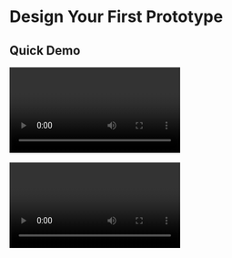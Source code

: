 # Design Your First Prototype

## Quick Demo

![getting started demo](media/create-user-tests/1-your-first-prototype.webm)

<video controls="controls" src="./media/create-user-tests/1-your-first-prototype.webm" />

## Detailed Steps

### Design

After signing in into your account,

1. Click on the **`+ Create`** button in the left panel

![create app button highlight](media/design-your-first-prototype/3-create-app-button.png)

2. In the dialogue box, first enter a name. Then either select a screen size or enter custom values as required

![create app dialogue](media/design-your-first-prototype/4-create-app-dialogue.png)

3. The app designer will open up. In this, select the **`Add Screen (s)`** button, to insert a screen into the canvas

![add screen button highlight](media/design-your-first-prototype/5-add-screen-button.png)

4. A new screen with the previously selected (Step 2) dimensions will get added

![new screen in canvas](media/design-your-first-prototype/6-screen-added.png)

5. Click on `Add Basic Elements` button, and select `Text (T)`. Click and drag to add a text box.

::: warning IMPORTANT
Note that the height of the text box will decide the font size.
:::

![selecting type tool](media/design-your-first-prototype/7-add-basic-elements-type.png)

::: tip
You can simply press `T` in your keyboard to activate the type tool.  
Similarly look for shortcuts given with all the tools.
:::

6. Type in a text you want. For example "My App".

![text added into the screen](media/design-your-first-prototype/8-text-added.png)

7. Click on the `Add Interactive Widgets (W)` button

![button to add widgets](media/design-your-first-prototype/9-widget-button.png)

9. Add a `Primary Button` widget into your screen

::: warning IMPORTANT
When clicked on a widget, an instance of that widget will be added to the screen, but this instance will be attached to the mouse pointer. Move the widget to the desired location and click again to fix the position.
:::

![widget window](media/design-your-first-prototype/10-widget-window.png)

10. Add another screen repeating the same steps used to create the first one.

![new screen added](media/design-your-first-prototype/11-button-and-screen-added.png)

::: tip
You have hold `spacebar` in your keyboard and move the `mouse` to pan in the canvas.
:::

11. Add a text and a `Back` button, to the second screen. `Double Click` on the button to edit the label to "Back".

![added new text and button](media/design-your-first-prototype/12-text-and-button-added.png)

### Prototype

12. Click on the `Prototype` switch in the right sidebar to enter into the prototype mode.

![prototype mode](media/design-your-first-prototype/13-prototype-mode.png)

13. Click on the button in the first screen. A `Handle` will be displayed on the middle of the right edge.

![prototype handle](media/design-your-first-prototype/14-prototype-handle.png)

::: tip
You can hold `Ctrl` or `Cmd` on your keyboard and scroll your `Mouse Up` and `Mouse Down` to zoom in and zoom out of the canvas, respectively.
:::

14. Click on the `Handle` once so that a `Wire` will get attached to the mouse pointer. Move the mouse to the second screen and click inside the screen one more time to release the `Wire` and finalise the connection.

![connector added](media/design-your-first-prototype/15-add-link-to-other-screen.png)

15. Similarly add another connection from back button in the second screen to the first screen.

![connection from back button](media/design-your-first-prototype/16-add-back-link.png)

### Simulate

With all the `Wire`s in place, we can simulate the app.

16. Click on the `Start Simulation` button to launch the app in simulation mode.

![simulation mode](media/design-your-first-prototype/17-sim-mode.png)

17. Click on the buttons to navigate between the screens.

::: info
Congratulations! First part of your prototype is done. Head over to next section to learn about Testing
:::
